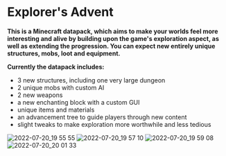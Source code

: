 # Explorer's Advent

**This is a Minecraft datapack, which aims to make your worlds feel more interesting and alive by building upon the game's exploration aspect, as well as extending the progression. You can expect new entirely unique structures, mobs, loot and equipment.**

**Currently the datapack includes:**
- 3 new structures, including one very large dungeon
- 2 unique mobs with custom AI
- 2 new weapons
- a new enchanting block with a custom GUI
- unique items and materials
- an advancement tree to guide players through new content
- slight tweaks to make exploration more worthwhile and less tedious

![2022-07-20_19 55 55](https://user-images.githubusercontent.com/24611251/180051448-33cf87f4-59ae-4d00-bfcb-43f4b1c3c52c.png)
![2022-07-20_19 57 10](https://user-images.githubusercontent.com/24611251/180051417-b6639f86-7195-4916-9094-83843d20e9e4.png)
![2022-07-20_19 59 08](https://user-images.githubusercontent.com/24611251/180051426-717ad188-5f84-4a4b-96f1-db5d0a5a6761.png)
![2022-07-20_20 01 33](https://user-images.githubusercontent.com/24611251/180051440-ec2dd183-4fa9-4615-ae47-0e918ca8b3f7.png)
